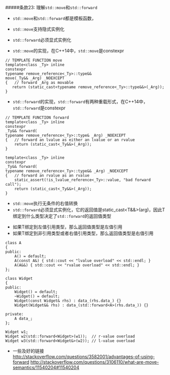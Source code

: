 #####条款23: 理解`std::move`和`std::forward`
- `std::move`和`std::forward`都是模板函数，
- `std::move`支持隐式实例化
- `std::forward`必须显式实例化

- `std::move`的实现，在C++14中，`std::move`是constexpr
```
// TEMPLATE FUNCTION move
template<class _Ty> inline
constexpr
typename remove_reference<_Ty>::type&&
move(_Ty&& _Arg) _NOEXCEPT
{	// forward _Arg as movable
   return (static_cast<typename remove_reference<_Ty>::type&&>(_Arg));
}
```
- `std::forward`的实现，`std::forward`有两种重载形式，在C++14中，`std::forward`是constexpr
```
// TEMPLATE FUNCTION forward
template<class _Ty> inline
constexpr
_Ty&& forward(
typename remove_reference<_Ty>::type& _Arg) _NOEXCEPT
{	// forward an lvalue as either an lvalue or an rvalue
    return (static_cast<_Ty&&>(_Arg));
}

template<class _Ty> inline
constexpr
_Ty&& forward(
typename remove_reference<_Ty>::type&& _Arg) _NOEXCEPT
{	// forward an rvalue as an rvalue
    static_assert(!is_lvalue_reference<_Ty>::value, "bad forward call");
    return (static_cast<_Ty&&>(_Arg));
}
```
- `std::move`执行无条件的右值转换
- `std::forward`必须显式实例化，它的返回值是static_cast<T&&>(arg)，因此T绑定到什么类型决定了`std::forward`的返回值类型
 + 如果T绑定到左值引用类型，那么返回值类型是左值引用
 + 如果T绑定到非引用类型或者右值引用类型，那么返回值类型是右值引用
```
class A
{
public:
    A() = default;
    A(const A&) { std::cout << "lvalue overload" << std::endl; }
    A(A&&) { std::cout << "rvalue overload" << std::endl; }
};

class Widget
{
public:
    Widget() = default;
    ~Widget() = default;
    Widget(const Widget& rhs) : data_(rhs.data_) {}
    Widget(Widget&& rhs) : data_(std::forward<A>(rhs.data_)) {}
    
private:
    A data_;
};

Widget w1;
Widget w2(std::forward<Widget>(w1));  // r-value overload
Widget w3(std::forward<Widget&>(w2)); // l-value overload
```

- 一些及好的链接
http://stackoverflow.com/questions/3582001/advantages-of-using-forward
http://stackoverflow.com/questions/3106110/what-are-move-semantics/11540204#11540204
